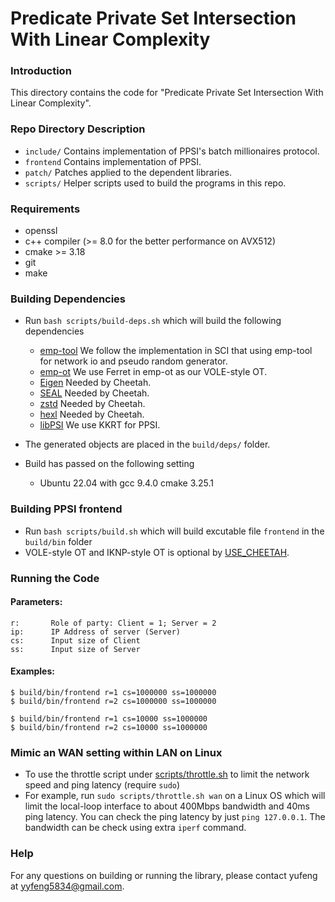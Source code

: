 # Predicate Private Set Intersection With Linear Complexity

### Introduction
This directory contains the code for "Predicate Private Set Intersection With Linear Complexity".

### Repo Directory Description
- `include/` Contains implementation of PPSI's batch millionaires protocol.
- `frontend` Contains implementation of PPSI.
- `patch/` Patches applied to the dependent libraries.
- `scripts/` Helper scripts used to build the programs in this repo.

### Requirements

* openssl 
* c++ compiler (>= 8.0 for the better performance on AVX512)
* cmake >= 3.18
* git
* make

### Building Dependencies
* Run `bash scripts/build-deps.sh` which will build the following dependencies
    * [emp-tool](https://github.com/emp-toolkit/emp-tool) We follow the implementation in SCI that using emp-tool for network io and pseudo random generator.
	* [emp-ot](https://github.com/emp-toolkit/emp-ot) We use Ferret in emp-ot as our VOLE-style OT.
	* [Eigen](https://github.com/libigl/eigen) Needed by Cheetah.
	* [SEAL](https://github.com/microsoft/SEAL) Needed by Cheetah.
	* [zstd](https://github.com/facebook/zstd) Needed by Cheetah.
	* [hexl](https://github.com/intel/hexl/tree/1.2.2) Needed by Cheetah.
	* [libPSI](https://github.com/osu-crypto/libPSI) We use KKRT for PPSI.

* The generated objects are placed in the `build/deps/` folder.
* Build has passed on the following setting
  * Ubuntu 22.04 with gcc 9.4.0 cmake 3.25.1
  
### Building PPSI frontend

* Run `bash scripts/build.sh` which will build excutable file `frontend` in the `build/bin` folder
* VOLE-style OT and IKNP-style OT is optional by [USE_CHEETAH](https://github.com/cmZoO/PPSI/blob/main/CMakeLists.txt#L10).

### Running the Code
#### Parameters:
```
r:       Role of party: Client = 1; Server = 2 
ip:      IP Address of server (Server)
cs:      Input size of Client
ss:      Input size of Server
```
#### Examples:
```
$ build/bin/frontend r=1 cs=1000000 ss=1000000
$ build/bin/frontend r=2 cs=1000000 ss=1000000

$ build/bin/frontend r=1 cs=10000 ss=1000000
$ build/bin/frontend r=2 cs=10000 ss=1000000
```
### Mimic an WAN setting within LAN on Linux

* To use the throttle script under [scripts/throttle.sh](scripts/throttle.sh) to limit the network speed and ping latency (require `sudo`)
* For example, run `sudo scripts/throttle.sh wan` on a Linux OS which will limit the local-loop interface to about 400Mbps bandwidth and 40ms ping latency.
  You can check the ping latency by just `ping 127.0.0.1`. The bandwidth can be check using extra `iperf` command.

### Help
For any questions on building or running the library, please contact yufeng at yyfeng5834@gmail.com.
